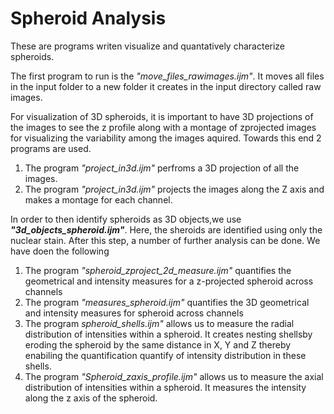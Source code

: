 # Spheroid Analysis
These are programs writen visualize and quantatively characterize spheroids. 

The first program to run is the _"move_files_rawimages.ijm"_. It moves all files in the input folder to a new folder it creates in the input directory called raw images.

For visualization of 3D spheroids, it is important to have 3D projections of the images to see the z profile along with a montage of zprojected images for visualizing the variability among the images aquired. Towards this end 2 programs are used. 
  1. The program _"project_in3d.ijm"_ perfroms a 3D projection of all the images. 
  2. The program _"project_in3d.ijm"_ projects the images along the Z axis and makes a montage for each channel. 
  
In order to then identify spheroids as 3D objects,we use _**"3d_objects_spheroid.ijm"**_. Here, the sheroids are identified using only the nuclear stain. After this step, a number of further analysis can be done. We have doen the following
  1. The program _"spheroid_zproject_2d_measure.ijm"_ quantifies the geometrical and intensity measures for a z-projected spheroid across channels 
  2. The program _"measures_spheroid.ijm"_ quantifies the 3D geometrical and intensity measures for spheroid across channels 
  3. The program _spheroid_shells.ijm"_ allows us to measure the radial distribution of intensities within a spheroid. It creates nesting shellsby eroding the spheroid by the same distance in X, Y and Z thereby enabiling the quantification quantify of intensity distribution in these shells.
  4. The program _"Spheroid_zaxis_profile.ijm"_ allows us to measure the axial distribution of intensities within a spheroid. It measures the intensity along the z axis of the spheroid. 

